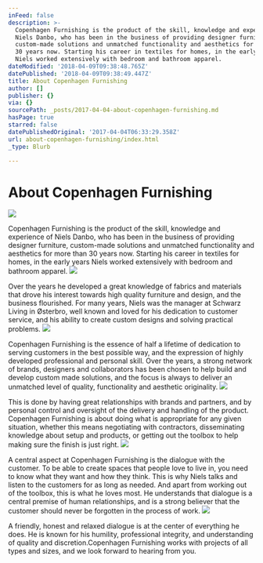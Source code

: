 ```yaml
---
inFeed: false
description: >-
  Copenhagen Furnishing is the product of the skill, knowledge and experience of
  Niels Danbo, who has been in the business of providing designer furniture,
  custom-made solutions and unmatched functionality and aesthetics for more than
  30 years now. Starting his career in textiles for homes, in the early years
  Niels worked extensively with bedroom and bathroom apparel.
dateModified: '2018-04-09T09:38:48.765Z'
datePublished: '2018-04-09T09:38:49.447Z'
title: About Copenhagen Furnishing
author: []
publisher: {}
via: {}
sourcePath: _posts/2017-04-04-about-copenhagen-furnishing.md
hasPage: true
starred: false
datePublishedOriginal: '2017-04-04T06:33:29.358Z'
url: about-copenhagen-furnishing/index.html
_type: Blurb

---
```

# About Copenhagen Furnishing
![](https://the-grid-user-content.s3-us-west-2.amazonaws.com/dd99d9be-0e13-41b1-a070-c81e5191a833.jpg)

Copenhagen Furnishing is the product of the skill, knowledge and experience of Niels Danbo, who has been in the business of providing designer furniture, custom-made solutions and unmatched functionality and aesthetics for more than 30 years now. Starting his career in textiles for homes, in the early years Niels worked extensively with bedroom and bathroom apparel.
![](https://the-grid-user-content.s3-us-west-2.amazonaws.com/c507730d-1f49-49ae-b657-1763178063a5.jpg)

Over the years he developed a great knowledge of fabrics and materials that drove his interest towards high quality furniture and design, and the business flourished. For many years, Niels was the manager at Schwarz Living in Østerbro, well known and loved for his dedication to customer service, and his ability to create custom designs and solving practical problems.
![](https://the-grid-user-content.s3-us-west-2.amazonaws.com/1913a58b-285b-4a7c-a0d2-0960e5a1e164.jpg)

Copenhagen Furnishing is the essence of half a lifetime of dedication to serving customers in the best possible way, and the expression of highly developed professional and personal skill. Over the years, a strong network of brands, designers and collaborators has been chosen to help build and develop custom made solutions, and the focus is always to deliver an unmatched level of quality, functionality and aesthetic originality.
![](https://the-grid-user-content.s3-us-west-2.amazonaws.com/bb920ae1-0d5b-42de-b72e-0d3094283301.jpg)

This is done by having great relationships with brands and partners, and by personal control and oversight of the delivery and handling of the product. Copenhagen Furnishing is about doing what is appropriate for any given situation, whether this means negotiating with contractors, disseminating knowledge about setup and products, or getting out the toolbox to help making sure the finish is just right.
![](https://the-grid-user-content.s3-us-west-2.amazonaws.com/883cd501-9dcc-4976-b25c-a72ae04c0753.jpg)

A central aspect at Copenhagen Furnishing is the dialogue with the customer. To be able to create spaces that people love to live in, you need to know what they want and how they think. This is why Niels talks and listen to the customers for as long as needed. And apart from working out of the toolbox, this is what he loves most. He understands that dialogue is a central premise of human relationships, and is a strong believer that the customer should never be forgotten in the process of work. ![](https://the-grid-user-content.s3-us-west-2.amazonaws.com/a60a2711-9fbe-4582-9ca9-db42bacb2144.jpg)

A friendly, honest and relaxed dialogue is at the center of everything he does. He is known for his humility, professional integrity, and understanding of quality and discretion.Copenhagen Furnishing works with projects of all types and sizes, and we look forward to hearing from you.